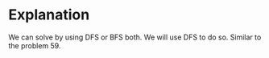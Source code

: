 # Explanation

We can solve by using DFS or BFS both. We will use DFS to do so. 
Similar to the problem 59.

